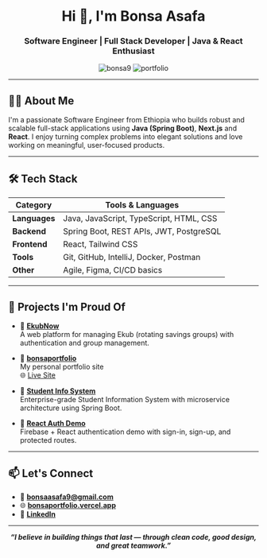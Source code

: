 <h1 align="center">Hi 👋, I'm Bonsa Asafa</h1>
<h3 align="center">Software Engineer | Full Stack Developer | Java & React Enthusiast</h3>

<p align="center">
  <img src="https://komarev.com/ghpvc/?username=bonsa9&label=Profile%20views&color=0e75b6&style=flat" alt="bonsa9" />
  <img src="https://img.shields.io/badge/Portfolio-%F0%9F%8C%90-blue?style=flat&logo=vercel&logoColor=white" alt="portfolio" />
</p>

---

## 🧑‍💻 About Me

I'm a passionate Software Engineer from Ethiopia who builds robust and scalable full-stack applications using **Java (Spring Boot)**, **Next.js** and **React**. I enjoy turning complex problems into elegant solutions and love working on meaningful, user-focused products.

---

## 🛠️ Tech Stack

| Category    | Tools & Languages |
|------------|------------------|
| **Languages** | Java, JavaScript, TypeScript, HTML, CSS |
| **Backend**   | Spring Boot, REST APIs, JWT, PostgreSQL |
| **Frontend**  | React, Tailwind CSS |
| **Tools**     | Git, GitHub, IntelliJ, Docker, Postman |
| **Other**     | Agile, Figma, CI/CD basics |

---

## 🚀 Projects I'm Proud Of

- 🔹 [**EkubNow**](https://github.com/bonsa9/ekubnow)  
  A web platform for managing Ekub (rotating savings groups) with authentication and group management.

- 🔹 [**bonsaportfolio**](https://github.com/bonsa9/bonsaportfolio)  
  My personal portfolio site  
  🌐 [Live Site](https://bonsaportfolio.vercel.app)

- 🔹 [**Student Info System**](https://github.com/bonsa9/student-info-system)  
  Enterprise-grade Student Information System with microservice architecture using Spring Boot.

- 🔹 [**React Auth Demo**](https://github.com/bonsa9/react-auth-demo)  
  Firebase + React authentication demo with sign-in, sign-up, and protected routes.

---

## 📫 Let's Connect

- 📧 **bonsaasafa9@gmail.com**
- 🌐 [**bonsaportfolio.vercel.app**](https://bonsaportfolio.vercel.app)
- 💼 [**LinkedIn**](https://www.linkedin.com/in/bonsaasafa)

---

<p align="center"><strong><i>“I believe in building things that last — through clean code, good design, and great teamwork.”</i></strong></p>
